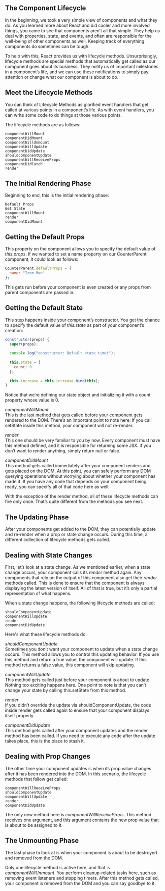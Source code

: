 ## The Component Lifecycle
In the beginning, we took a very simple view of components and what they do. As you learned more about React and did cooler and more involved things, you came to see that components aren’t all that simple. They help us deal with properties, state, and events, and often are responsible for the well-being of other components as well. Keeping track of everything components do sometimes can be tough.

To help with this, React provides us with lifecycle methods. Unsurprisingly, lifecycle methods are special methods that automatically get called as our component goes about its business. They notify us of important milestones in a component’s life, and we can use these notifications to simply pay attention or change what our component is about to do.

## Meet the Lifecycle Methods
You can think of Lifecycle Methods as glorified event handlers that get called at various points in a component’s life. As with event handlers, you can write some code to do things at those various points.  
  
The lifecycle methods are as follows:

    componentWillMount
    componentDidMount
    componentWillUnmount
    componentWillUpdate
    componentDidUpdate
    shouldComponentUpdate
    componentWillReceiveProps
    componentDidCatch
    render

## The Initial Rendering Phase

Beginning to end, this is the initial rendering phase:  

    Default Props  
    Get State  
    componentWillMount  
    render  
    componentDidMount

## Getting the Default Props
This property on the component allows you to specify the default value of *this.props*. If we wanted to set a name property on our CounterParent component, it could look as follows:

```javascript
CounterParent.defaultProps = {
  name: "Iron Man"
};
```

This gets run before your component is even created or any props from parent components are passed in.

## Getting the Default State

This step happens inside your component’s constructor. You get the chance to specify the default value of *this.state* as part of your component’s creation:

```javascript
constructor(props) {
  super(props);
 
  console.log("constructor: Default state time!");
 
  this.state = {
    count: 0
  };
 
  this.increase = this.increase.bind(this);
}
```
Notice that we’re defining our state object and initializing it with a count property whose value is 0.

*componentWillMount*  
This is the last method that gets called before your component gets rendered to the DOM. There’s an important point to note here: If you call setState inside this method, your component will not re-render.

*render*  
This one should be very familiar to you by now. Every component must have this method defined, and it is responsible for returning some JSX. If you don’t want to render anything, simply return null or false.

*componentDidMount*  
This method gets called immediately after your component renders and gets placed on the DOM. At this point, you can safely perform any DOM querying operations without worrying about whether your component has made it. If you have any code that depends on your component being ready, you can specify all of that code here as well.  
  
With the exception of the render method, all of these lifecycle methods can fire only once. That’s quite different from the methods you see next.

## The Updating Phase

After your components get added to the DOM, they can potentially update and re-render when a prop or state change occurs. During this time, a different collection of lifecycle methods gets called. 

## Dealing with State Changes

First, let’s look at a state change. As we mentioned earlier, when a state change occurs, your component calls its *render* method again. Any components that rely on the output of this component also get their *render* methods called. This is done to ensure that the component is always displaying the latest version of itself. All of that is true, but it’s only a partial representation of what happens.
  
When a state change happens, the following lifecycle methods are called:
  
    shouldComponentUpdate  
    componentWillUpdate  
    render  
    componentDidUpdate

Here's what these lifecycle methods do:

*shouldComponentUpdate*  
Sometimes you don’t want your component to update when a state change occurs. This method allows you to control this updating behavior. If you use this method and return a true value, the component will update. If this method returns a false value, this component will skip updating.

*componentWillUpdate*  
This method gets called just before your component is about to update. Nothing too exciting happens here. One point to note is that you can’t change your state by calling this.setState from this method.

*render*  
If you didn’t override the update via shouldComponentUpdate, the code inside render gets called again to ensure that your component displays itself properly.

*componentDidUpdate*  
This method gets called after your component updates and the render method has been called. If you need to execute any code after the update takes place, this is the place to stash it.

## Dealing with Prop Changes
The other time your component updates is when its prop value changes after it has been rendered into the DOM. In this scenario, the lifecycle methods that follow get called:

    componentWillReceiveProps  
    shouldComponentUpdate  
    componentWillUpdate  
    render  
    componentDidUpdate  

The only new method here is *componentWillReceiveProps*. This method receives one argument, and this argument contains the new prop value that is about to be assigned to it.

## The Unmounting Phase
The last phase to look at is when your component is about to be destroyed and removed from the DOM.  

Only one lifecycle method is active here, and that is *componentWillUnmount*. You perform cleanup-related tasks here, such as removing event listeners and stopping timers. After this method gets called, your component is removed from the DOM and you can say goodbye to it.

